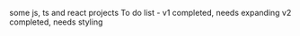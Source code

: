 some js, ts and react projects
To do list - v1 completed, needs expanding
             v2 completed, needs styling
